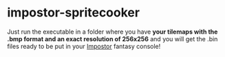 # impostor-spritecooker

Just run the executable in a folder where you have **your tilemaps with the .bmp format and an exact resolution of 256x256** and you will get the .bin files ready to be put in your [Impostor](https://github.com/rdeioris/impostor) fantasy console!
